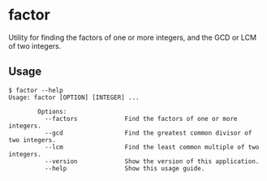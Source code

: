# factor

Utility for finding the factors of one or more integers, and the GCD or LCM of two integers.

## Usage

```
$ factor --help
Usage: factor [OPTION] [INTEGER] ...

        Options:
          --factors             Find the factors of one or more integers.
          --gcd                 Find the greatest common divisor of two integers.
          --lcm                 Find the least common multiple of two integers.
          --version             Show the version of this application.
          --help                Show this usage guide.
          
```